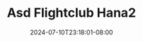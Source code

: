 --- 
title: "Asd Flightclub Hana2"
description: "video  video bokep Asd Flightclub Hana2 simontok durasi panjang baru"
date: 2024-07-10T23:18:01-08:00
file_code: "xw715kb6b4mj"
draft: false
cover: "r45srw6hmkh0n8jx.jpg"
tags: ["Asd", "Flightclub", "bokep-indo", "bokep-viral", "bokep-ig"]
length: 3875
fld_id: "1483168"
foldername: "Asian s3x diary flightclub"
categories: ["Asian s3x diary flightclub"]
views: 0
---